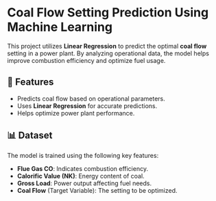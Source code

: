 # Coal Flow Setting Prediction Using Machine Learning  

This project utilizes **Linear Regression** to predict the optimal **coal flow** setting in a power plant. By analyzing operational data, the model helps improve combustion efficiency and optimize fuel usage.  

## 📌 Features  
- Predicts coal flow based on operational parameters.  
- Uses **Linear Regression** for accurate predictions.  
- Helps optimize power plant performance.  

## 📊 Dataset  
The model is trained using the following key features:  
- **Flue Gas CO**: Indicates combustion efficiency.  
- **Calorific Value (NK)**: Energy content of coal.  
- **Gross Load**: Power output affecting fuel needs.  
- **Coal Flow** (Target Variable): The setting to be optimized. 
